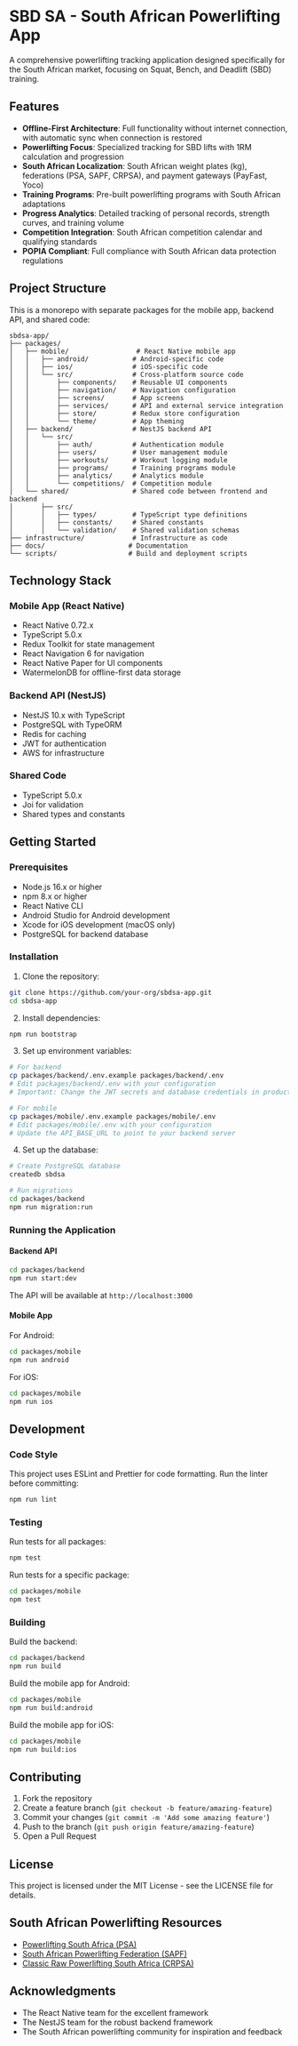 # SBD SA - South African Powerlifting App

A comprehensive powerlifting tracking application designed specifically for the South African market, focusing on Squat, Bench, and Deadlift (SBD) training.

## Features

- **Offline-First Architecture**: Full functionality without internet connection, with automatic sync when connection is restored
- **Powerlifting Focus**: Specialized tracking for SBD lifts with 1RM calculation and progression
- **South African Localization**: South African weight plates (kg), federations (PSA, SAPF, CRPSA), and payment gateways (PayFast, Yoco)
- **Training Programs**: Pre-built powerlifting programs with South African adaptations
- **Progress Analytics**: Detailed tracking of personal records, strength curves, and training volume
- **Competition Integration**: South African competition calendar and qualifying standards
- **POPIA Compliant**: Full compliance with South African data protection regulations

## Project Structure

This is a monorepo with separate packages for the mobile app, backend API, and shared code:

```
sbdsa-app/
├── packages/
│   ├── mobile/                 # React Native mobile app
│   │   ├── android/           # Android-specific code
│   │   ├── ios/               # iOS-specific code
│   │   └── src/               # Cross-platform source code
│   │       ├── components/    # Reusable UI components
│   │       ├── navigation/    # Navigation configuration
│   │       ├── screens/       # App screens
│   │       ├── services/      # API and external service integration
│   │       ├── store/         # Redux store configuration
│   │       └── theme/         # App theming
│   ├── backend/               # NestJS backend API
│   │   └── src/
│   │       ├── auth/          # Authentication module
│   │       ├── users/         # User management module
│   │       ├── workouts/      # Workout logging module
│   │       ├── programs/      # Training programs module
│   │       ├── analytics/     # Analytics module
│   │       └── competitions/  # Competition module
│   └── shared/                # Shared code between frontend and backend
│       ├── src/
│       │   ├── types/         # TypeScript type definitions
│       │   ├── constants/     # Shared constants
│       │   └── validation/    # Shared validation schemas
├── infrastructure/            # Infrastructure as code
├── docs/                     # Documentation
└── scripts/                  # Build and deployment scripts
```

## Technology Stack

### Mobile App (React Native)
- React Native 0.72.x
- TypeScript 5.0.x
- Redux Toolkit for state management
- React Navigation 6 for navigation
- React Native Paper for UI components
- WatermelonDB for offline-first data storage

### Backend API (NestJS)
- NestJS 10.x with TypeScript
- PostgreSQL with TypeORM
- Redis for caching
- JWT for authentication
- AWS for infrastructure

### Shared Code
- TypeScript 5.0.x
- Joi for validation
- Shared types and constants

## Getting Started

### Prerequisites

- Node.js 16.x or higher
- npm 8.x or higher
- React Native CLI
- Android Studio for Android development
- Xcode for iOS development (macOS only)
- PostgreSQL for backend database

### Installation

1. Clone the repository:
```bash
git clone https://github.com/your-org/sbdsa-app.git
cd sbdsa-app
```

2. Install dependencies:
```bash
npm run bootstrap
```

3. Set up environment variables:
```bash
# For backend
cp packages/backend/.env.example packages/backend/.env
# Edit packages/backend/.env with your configuration
# Important: Change the JWT secrets and database credentials in production

# For mobile
cp packages/mobile/.env.example packages/mobile/.env
# Edit packages/mobile/.env with your configuration
# Update the API_BASE_URL to point to your backend server
```

4. Set up the database:
```bash
# Create PostgreSQL database
createdb sbdsa

# Run migrations
cd packages/backend
npm run migration:run
```

### Running the Application

#### Backend API

```bash
cd packages/backend
npm run start:dev
```

The API will be available at `http://localhost:3000`

#### Mobile App

For Android:

```bash
cd packages/mobile
npm run android
```

For iOS:

```bash
cd packages/mobile
npm run ios
```

## Development

### Code Style

This project uses ESLint and Prettier for code formatting. Run the linter before committing:

```bash
npm run lint
```

### Testing

Run tests for all packages:

```bash
npm test
```

Run tests for a specific package:

```bash
cd packages/mobile
npm test
```

### Building

Build the backend:

```bash
cd packages/backend
npm run build
```

Build the mobile app for Android:

```bash
cd packages/mobile
npm run build:android
```

Build the mobile app for iOS:

```bash
cd packages/mobile
npm run build:ios
```

## Contributing

1. Fork the repository
2. Create a feature branch (`git checkout -b feature/amazing-feature`)
3. Commit your changes (`git commit -m 'Add some amazing feature'`)
4. Push to the branch (`git push origin feature/amazing-feature`)
5. Open a Pull Request

## License

This project is licensed under the MIT License - see the LICENSE file for details.

## South African Powerlifting Resources

- [Powerlifting South Africa (PSA)](https://www.powerliftingsa.co.za/)
- [South African Powerlifting Federation (SAPF)](https://www.sapowerlifting.co.za/)
- [Classic Raw Powerlifting South Africa (CRPSA)](https://www.crpsa.co.za/)

## Acknowledgments

- The React Native team for the excellent framework
- The NestJS team for the robust backend framework
- The South African powerlifting community for inspiration and feedback